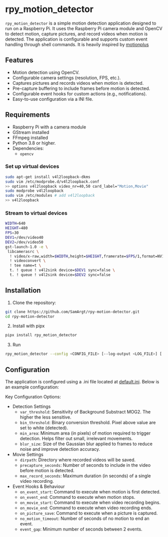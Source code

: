 # rpy_motion_detector

`rpy_motion_detector` is a simple motion detection application designed to run on a Raspberry Pi. It uses the Raspberry Pi camera module and OpenCV to detect motion, capture pictures, and record videos when motion is detected. The application is configurable and supports custom event handling through shell commands.
It is heavily inspired by [motionplus](https://github.com/Motion-Project/motionplus)

## Features

- Motion detection using OpenCV.
- Configurable camera settings (resolution, FPS, etc.).
- Captures pictures and records videos when motion is detected.
- Pre-capture buffering to include frames before motion is detected.
- Configurable event hooks for custom actions (e.g., notifications).
- Easy-to-use configuration via a INI file.

## Requirements

- Raspberry Pi with a camera module
- GStream installed
- FFmpeg installed
- Python 3.8 or higher.
- Dependencies:
  - `opencv`

### Set up virtual devices

```bash
sudo apt-get install v4l2loopback-dkms
sudo vim /etc/modprobe.d/v4l2loopback.conf
>> options v4l2loopback video_nr=40,50 card_label="Motion,Movie"
sudo modprobe v4l2loopback
sudo vim /etc/modules # add v4l2loopback
>> v4l2loopback
```

### Stream to virtual devices
```bash
WIDTH=640
HEIGHT=480
FPS=30
DEV1=/dev/video40
DEV2=/dev/video50
gst-launch-1.0 -e \
 libcamerasrc \
  ! video/x-raw,width=$WIDTH,height=$HEIGHT,framerate=$FPS/1,format=NV12 \
  ! videoconvert \
  ! tee name=t \
  t. ! queue ! v4l2sink device=$DEV1 sync=false \
  t. ! queue ! v4l2sink device=$DEV2 sync=false
```

## Installation

1. Clone the repository:
```bash
git clone https://github.com/SamArgt/rpy-motion-detector.git
cd rpy-motion-detector
```

2. Install with pipx
```bash
pipx install rpy_motion_detector
```

3. Run
```bash
rpy_motion_detector --config <CONFIG_FILE> [--log-output <LOG_FILE>] [ --dry-run]
```

## Configuration
The application is configured using a .ini file located at [default.ini](./config/default.ini). Below is an example configuration:

Key Configuration Options:

-  Detection Settings
    - `var_threshold`: Sensitivity of Background Substract MOG2. The higher the less sensitive.
    - `bin_threshold`: Binary conversion threshold. Pixel above value are set to white (detected).
    - `min_area`: Minimum area (in pixels) of motion required to trigger detection. Helps filter out small, irrelevant movements.
    - `blur_size`: Size of the Gaussian blur applied to frames to reduce noise and improve detection accuracy.
- Movie Settings
    - `dirpath`: Directory where recorded videos will be saved.
    - `precapture_seconds`: Number of seconds to include in the video before motion is detected.
    - `max_record_seconds`: Maximum duration (in seconds) of a single video recording.
- Event Hooks & Behaviour
    - `on_event_start`: Command to execute when motion is first detected.
    - `on_event_end`: Command to execute when motion stops.
    - `on_movie_start`: Command to execute when video recording begins.
    - `on_movie_end`: Command to execute when video recording ends.
    - `on_picture_save`: Command to execute when a picture is captured.
    - `no_motion_timeout`: Number of seconds of no motion to end an event.
    - `event_gap`: Minimum number of seconds between 2 events.
